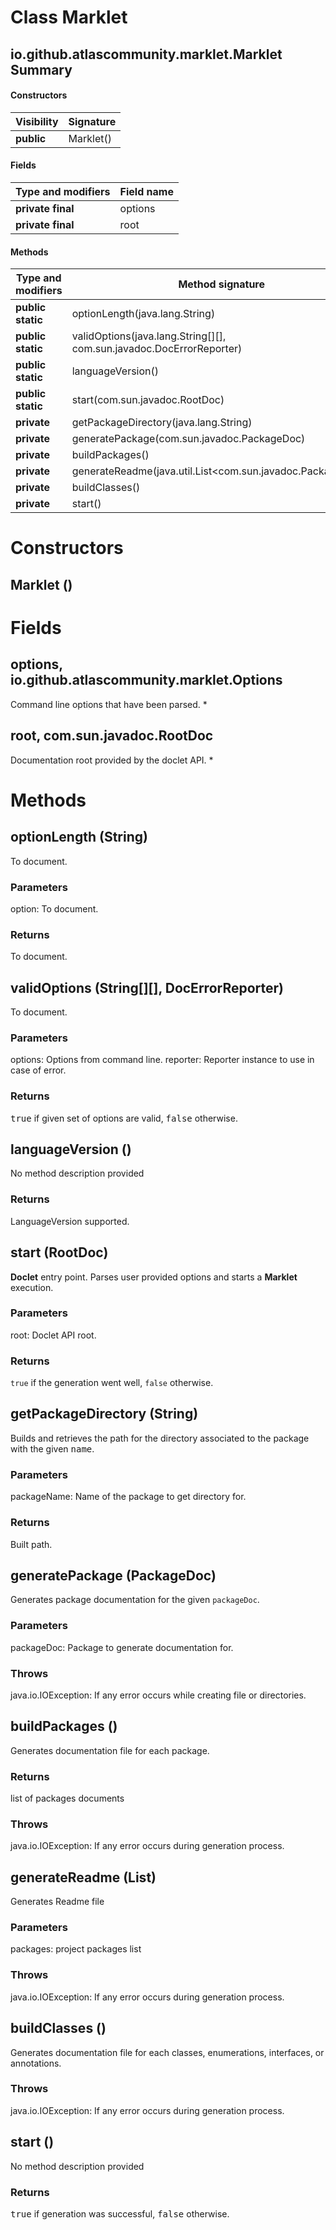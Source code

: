 Class Marklet
=============
io.github.atlascommunity.marklet.Marklet
Summary
-------
#### Constructors
| Visibility | Signature |
| ---------- | --------- |
| **public** | Marklet() |
#### Fields
| Type and modifiers | Field name |
| ------------------ | ---------- |
| **private final**  | options    |
| **private final**  | root       |
#### Methods
| Type and modifiers | Method signature                                                     | Return type                                |
| ------------------ | -------------------------------------------------------------------- | ------------------------------------------ |
| **public static**  | optionLength(java.lang.String)                                       | int                                        |
| **public static**  | validOptions(java.lang.String[][], com.sun.javadoc.DocErrorReporter) | boolean                                    |
| **public static**  | languageVersion()                                                    | com.sun.javadoc.LanguageVersion            |
| **public static**  | start(com.sun.javadoc.RootDoc)                                       | boolean                                    |
| **private**        | getPackageDirectory(java.lang.String)                                | java.nio.file.Path                         |
| **private**        | generatePackage(com.sun.javadoc.PackageDoc)                          | void                                       |
| **private**        | buildPackages()                                                      | java.util.List<com.sun.javadoc.PackageDoc> |
| **private**        | generateReadme(java.util.List<com.sun.javadoc.PackageDoc>)           | void                                       |
| **private**        | buildClasses()                                                       | void                                       |
| **private**        | start()                                                              | boolean                                    |

Constructors
============
Marklet ()
----------


Fields
======
options, io.github.atlascommunity.marklet.Options
-------------------------------------------------
Command line options that have been parsed. *

root, com.sun.javadoc.RootDoc
-----------------------------
Documentation root provided by the doclet API. *


Methods
=======
optionLength (String)
---------------------
To document.
### Parameters
option: To document.

### Returns
To document.

validOptions (String[][], DocErrorReporter)
-------------------------------------------
To document.
### Parameters
options: Options from command line.
reporter: Reporter instance to use in case of error.

### Returns
<tt>true</tt> if given set of options are valid, <tt>false</tt> otherwise.

languageVersion ()
------------------
No method description provided
### Returns
LanguageVersion supported.

start (RootDoc)
---------------
**Doclet** entry point. Parses user provided options and starts a **Marklet** execution.
### Parameters
root: Doclet API root.

### Returns
``true`` if the generation went well, ``false`` otherwise.

getPackageDirectory (String)
----------------------------
Builds and retrieves the path for the directory associated to the package with the given
 <tt>name</tt>.
### Parameters
packageName: Name of the package to get directory for.

### Returns
Built path.

generatePackage (PackageDoc)
----------------------------
Generates package documentation for the given ``packageDoc``.
### Parameters
packageDoc: Package to generate documentation for.

### Throws
java.io.IOException: If any error occurs while creating file or directories.

buildPackages ()
----------------
Generates documentation file for each package.
### Returns
list of packages documents
### Throws
java.io.IOException: If any error occurs during generation process.

generateReadme (List<PackageDoc>)
---------------------------------
Generates Readme file
### Parameters
packages: project packages list

### Throws
java.io.IOException: If any error occurs during generation process.

buildClasses ()
---------------
Generates documentation file for each classes, enumerations, interfaces, or annotations.
### Throws
java.io.IOException: If any error occurs during generation process.

start ()
--------
No method description provided
### Returns
<tt>true</tt> if generation was successful, <tt>false</tt> otherwise.


